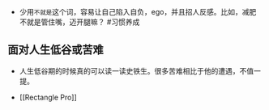 - 少用`不就是`这个词，容易让自己陷入自负，ego，并且招人反感。比如，减肥不就是管住嘴，迈开腿嘛？ #习惯养成 

## 面对人生低谷或苦难
- 人生低谷期的时候真的可以读一读史铁生。很多苦难相比于他的遭遇，不值一提。


- [[Rectangle Pro]]
